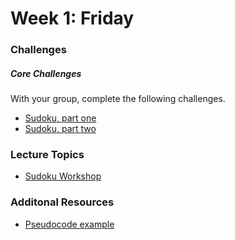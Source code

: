 # Week 1:  Friday

### Challenges

##### Core Challenges
With your group, complete the following challenges.
- [Sudoku, part one](https://github.com/grasshoppers-2014/sudoku-1-modeling-logic-challenge)
- [Sudoku, part two](https://github.com/grasshoppers-2014/sudoku-2-guessing-challenge)


### Lecture Topics
* [Sudoku Workshop](../resources/lectures.md#sudoku-workshop)

### Additonal Resources
* [Pseudocode example](https://gist.github.com/EdConnell/e3cb975d060cdeae68eb)
